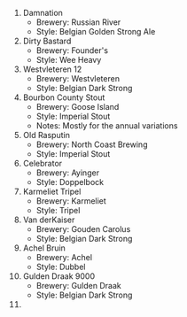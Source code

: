 1. Damnation
	* Brewery: Russian River
	* Style: Belgian Golden Strong Ale
2. Dirty Bastard
	* Brewery: Founder's
	* Style: Wee Heavy
3. Westvleteren 12
	* Brewery: Westvleteren
	* Style: Belgian Dark Strong
4. Bourbon County Stout
	* Brewery: Goose Island
	* Style: Imperial Stout
	* Notes: Mostly for the annual variations
5. Old Rasputin
	* Brewery: North Coast Brewing
	* Style: Imperial Stout
6. Celebrator
	* Brewery: Ayinger
	* Style: Doppelbock
7. Karmeliet Tripel
	* Brewery: Karmeliet
	* Style: Tripel
8. Van derKaiser
	* Brewery: Gouden Carolus
	* Style: Belgian Dark Strong
9. Achel Bruin
	* Brewery: Achel
	* Style: Dubbel
10. Gulden Draak 9000
	* Brewery: Gulden Draak
	* Style: Belgian Dark Strong
11.  
